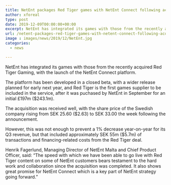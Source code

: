 ```yaml
---
title: NetEnt packages Red Tiger games with NetEnt Connect following acquisition
author: xforeal 
type: post
date: 2019-12-09T00:00:00+00:00
excerpt: NetEnt has integrated its games with those from the recently acquired Red Tiger Gaming, with the launch of the NetEnt Connect platform
url: /netent-packages-red-tiger-games-with-netent-connect-following-acquisition/
image : images/news/2019/12/NetEnt.jpg
categories:
  - news

---
```

NetEnt has integrated its games with those from the recently acquired Red Tiger Gaming, with the launch of the NetEnt Connect platform.

The platform has been developed in a closed beta, with a wider release planned for early next year, and Red Tiger is the first games supplier to be included in the service, after it was puchased by NetEnt in September for an initial &pound;197m ($243.1m).&nbsp;

The acquisition was received well, with the share price of the Swedish company rising from SEK 25.60 ($2.63) to SEK 33.00 the week following the announcement.

However, this was not enough to prevent a 1% decrease year-on-year for its Q3 revenue, but that included approximately SEK 55m ($5.7m) of transactions and financing-related costs from the Red Tiger deal.

Henrik Fagerlund, Managing Director of NetEnt Malta and Chief Product Officer, said: &ldquo;The speed with which we have been able to go live with Red Tiger content on some of NetEnt customers bears testament to the hard work and collaboration since the acquisition was completed. It also shows great promise for NetEnt Connect which is a key part of NetEnt strategy going forward.&rdquo;